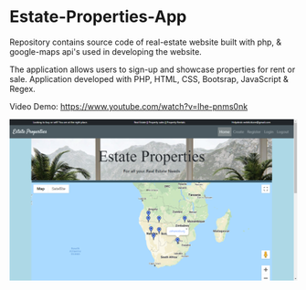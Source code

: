 # Estate-Properties-App
Repository contains source code of real-estate website built with php, & google-maps api's used in developing the website.

The application allows users to sign-up and showcase properties for rent or sale. Application developed with PHP, HTML, CSS, Bootsrap, JavaScript & Regex.

Video Demo: https://www.youtube.com/watch?v=lhe-pnms0nk



![](estateproperties.png)
